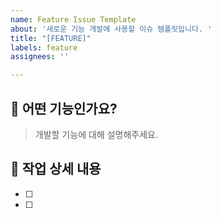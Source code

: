 ```yaml
---
name: Feature Issue Template
about: '새로운 기능 개발에 사용할 이슈 템플릿입니다. '
title: "[FEATURE]"
labels: feature
assignees: ''

---
```


## 🔻 어떤 기능인가요?
> 개발할 기능에 대해 설명해주세요.

## 🔻 작업 상세 내용
- [ ]
- [ ]
